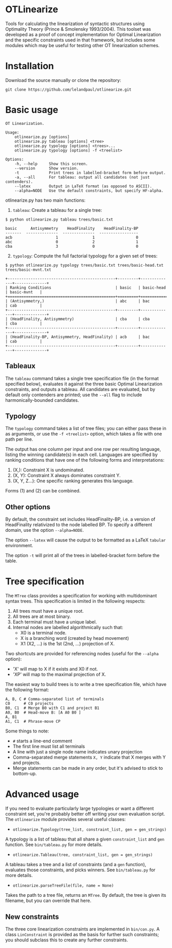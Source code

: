 # OTLinearize

Tools for calculating the linearization of syntactic structures using
Optimality Theory (Prince & Smolensky 1993/2004). This toolset was developed
as a proof of concept implementation for Optimal Linearization and the specific
constraints used in that framework, but includes some modules which may be
useful for testing other OT linearization schemes.

# Installation

Download the source manually or clone the repository:

```
git clone https://github.com/lelandpaul/otlinearize.git
```

# Basic usage

```
OT Linearization.

Usage:
    otlinearize.py [options]
    otlinearize.py tableau [options] <tree>
    otlinearize.py typology [options] <trees>...
    otlinearize.py typology [options] -f <treelist>

Options:
    -h, --help     Show this screen.
    --version      Show version.
    -t             Print trees in labelled-bracket form before output.
    -a, --all      For tableau: output all candidates (not just contenders).
    --latex        Output in LaTeX format (as opposed to ASCII).
    --alpha=NODE   Use the default constraints, but specify HF-alpha.
```

otlinearize.py has two main functions:

1. `tableau`: Create a tableau for a single tree:

```
$ python otlinearize.py tableau trees/basic.txt

basic      Antisymmetry    HeadFinality    HeadFinality-BP
-------  --------------  --------------  -----------------
acb                   1               1                  0
abc                   0               2                  1
cba                   3               0                  0
```

2. `typology`: Compute the full factorial typology for a given set of trees:

```
$ python otlinearize.py typology trees/basic.txt trees/basic-head.txt trees/basic-mvnt.txt

+-----------------------------------------------+---------+--------------+--------------+
| Ranking Conditions                            | basic   | basic-head   | basic-mvnt   |
+===============================================+=========+==============+==============+
| (Antisymmetry,)                               | abc     | bac          | cab          |
+-----------------------------------------------+---------+--------------+--------------+
| (HeadFinality, Antisymmetry)                  | cba     | cba          | cba          |
+-----------------------------------------------+---------+--------------+--------------+
| (HeadFinality-BP, Antisymmetry, HeadFinality) | acb     | bac          | cab          |
+-----------------------------------------------+---------+--------------+--------------+
```


## Tableaux

The `tableau` command takes a single tree specification file (in the format
specified below), evaluates it against the three basic Optimal Linearization
constraints, and outputs a tableau. All candidates are evaluated, but by
default only contenders are printed; use the `--all` flag to include
harmonically-bounded candidates.

## Typology

The `typology` command takes a list of tree files; you can either pass these in
as arguments, or use the `-f <treelist>` option, which takes a file with one
path per line.

The output has one column per input and one row per resulting language, listing
the winning candidate(s) in each cell. Languages are specified by ranking
conditions that have one of the following forms and interpretations:

1. (X,): Constraint X is undominated.
2. (X, Y): Constraint X always dominates constraint Y.
3. (X, Y, Z...): One specific ranking generates this language.

Forms (1) and (2) can be combined. 

## Other options

By default, the constraint set includes HeadFinality-BP, i.e. a version of
HeadFinality relativized to the node labelled BP. To specify a different
domain, use the option `--alpha=NODE`.

The option `--latex` will cause the output to be formatted as a LaTeX `tabular`
environment.

The option `-t` will print all of the trees in labelled-bracket form before the
table.


# Tree specification

The `MTree` class provides a specification for working with multidominant
syntax trees. This specification is limited in the following respects:

1. All trees must have a unique root.
2. All trees are at most binary.
3. Each terminal must have a unique label.
4. Internal nodes are labelled algorithmically such that:
	- X0 is a terminal node.
	- X is a branching word (created by head movement)
	- X1 (X2, ...) is the 1st (2nd, ...) projection of X.

Two shortcuts are provided for referencing nodes (useful for the `--alpha`
option):
- 'X' will map to X if it exists and X0 if not.
- 'XP' will map to the maximal projection of X.

The easiest way to build trees is to write a tree specification file, which
have the following format:

```
A, B, C # Comma-separated list of terminals
C0		# C0 projects
B0, C1	# Merge B0 with C1 and project B1
A0, B0	# Head-move B: [A A0 B0 ]
A, B1
A1, C1	# Phrase-move CP
```

Some things to note:
- `#` starts a line-end comment
- The first line must list all terminals
- A line with just a single node name indicates unary projection
- Comma-separated merge statements `X, Y` indicate that X merges with Y and
  projects.
- Merge statements can be made in any order, but it's advised to stick to
  bottom-up.

# Advanced usage

If you need to evaluate particularly large typologies or want a different
constraint set, you're probably better off writing your own evaluation script.
The `otlinearize` module provides several useful classes:

- `otlinearize.Typology(tree_list, constraint_list, gen = gen_strings)`

A typology is a list of tableau that all share a given `constraint_list` and
`gen` function. See `bin/tableau.py` for more details.

- `otlinearize.Tableau(tree, constraint_list, gen = gen_strings)`

A tableau takes a tree and a list of constraints (and a `gen` function),
evaluates those constraints, and picks winners. See `bin/tableau.py` for more
details.

- `otlinearize.parseTreeFile(file, name = None)`

Takes the path to a tree file, returns an `MTree`. By default, the tree is
given its filename, but you can override that here.

## New constraints

The three core linearization constraints are implemented in `bin/con.py`. A
class `LinConstraint` is provided as the basis for further such constraints;
you should subclass this to create any further constraints.


